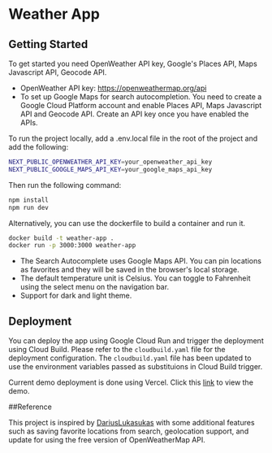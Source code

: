 # Weather App

## Getting Started

To get started you need OpenWeather API key, Google's Places API, Maps Javascript API, Geocode API.

- OpenWeather API key: https://openweathermap.org/api
- To set up Google Maps for search autocompletion. You need to create a Google Cloud Platform account and enable Places API, Maps Javascript API and Geocode API. Create an API key once you have enabled the APIs.

To run the project locally, add a .env.local file in the root of the project and add the following:

```bash
NEXT_PUBLIC_OPENWEATHER_API_KEY=your_openweather_api_key
NEXT_PUBLIC_GOOGLE_MAPS_API_KEY=your_google_maps_api_key
```

Then run the following command:

```bash
npm install
npm run dev
```

Alternatively, you can use the dockerfile to build a container and run it.

```bash
docker build -t weather-app .
docker run -p 3000:3000 weather-app
```

- The Search Autocomplete uses Google Maps API. You can pin locations as favorites and they will be saved in the browser's local storage.
- The default temperature unit is Celsius. You can toggle to Fahrenheit using the select menu on the navigation bar.
- Support for dark and light theme.

## Deployment

You can deploy the app using Google Cloud Run and trigger the deployment using Cloud Build. Please refer to the `cloudbuild.yaml` file for the deployment configuration.
The `cloudbuild.yaml` file has been updated to use the environment variables passed as substituions in Cloud Build trigger.

Current demo deployment is done using Vercel. Click this [link](https://weather-app-rho-neon-68.vercel.app/) to view the demo.


##Reference

This project is inspired by [DariusLukasukas](https://github.com/DariusLukasukas) with some additional features such as saving favorite locations from search, geolocation support, and update for using the free version of OpenWeatherMap API.
